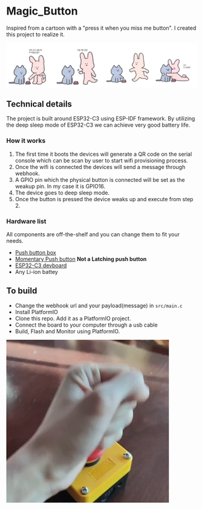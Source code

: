 # Magic_Button
Inspired from a cartoon with a "press it when you miss me button". I created this project to realize it.

![cartoon](img/cartoon.jpg)


## Technical details
The project is built around ESP32-C3 using ESP-IDF framework. By utilizing the deep sleep mode of ESP32-C3 we can achieve very good battery life. 

### How it works
1. The first time it boots the devices will generate a QR code on the serial console which can be scan by user to start wifi provisioning process.
2. Once the wifi is connected the devices will send a message through webhook.
3. A GPIO pin which the physical button is connected will be set as the weakup pin. In my case it is GPIO16.
4. The device goes to deep sleep mode. 
5. Once the button is pressed the device weaks up and execute from step 2.

### Hardware list
All components are off-the-shelf and you can change them to fit your needs.
- [Push button box](https://a.co/d/1qGmXbh)
- [Momentary Push button](https://a.co/d/cj4iO43)
**Not a Latching push button**
- [ESP32-C3 devboard](http://www.lilygo.cn/prod_view.aspx?TypeId=50063&Id=1361&FId=t3:50063:3)
- Any Li-ion battey 

## To build
- Change the webhook url and your payload(message) in `src/main.c`
- Install PlatformIO
- Clone this repo. Add it as a PlatformIO project. 
- Connect the board to your computer through a usb cable
- Build, Flash and Monitor using PlatformIO.

![button](img/button.GIF)